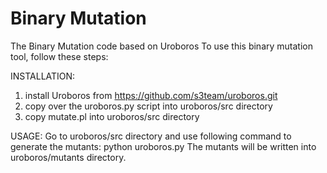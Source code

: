 # Binary Mutation
The Binary Mutation code based on Uroboros
To use this binary mutation tool, follow these steps:

INSTALLATION:
1) install Uroboros from https://github.com/s3team/uroboros.git
2) copy over the uroboros.py script into uroboros/src directory
3) copy mutate.pl into uroboros/src directory



USAGE:
Go to uroboros/src directory and use following command to generate the mutants:
 python uroboros.py <path-to-your-bnary>
The mutants will be written into uroboros/mutants directory.

